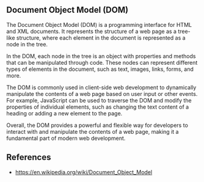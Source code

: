 ## Document Object Model (DOM) 

The Document Object Model (DOM) is a programming interface for HTML and XML documents. It represents the structure of a web page as a tree-like structure, where each element in the document is represented as a node in the tree.

In the DOM, each node in the tree is an object with properties and methods that can be manipulated through code. These nodes can represent different types of elements in the document, such as text, images, links, forms, and more.

The DOM is commonly used in client-side web development to dynamically manipulate the contents of a web page based on user input or other events. For example, JavaScript can be used to traverse the DOM and modify the properties of individual elements, such as changing the text content of a heading or adding a new element to the page.

Overall, the DOM provides a powerful and flexible way for developers to interact with and manipulate the contents of a web page, making it a fundamental part of modern web development.

## References
- https://en.wikipedia.org/wiki/Document_Object_Model